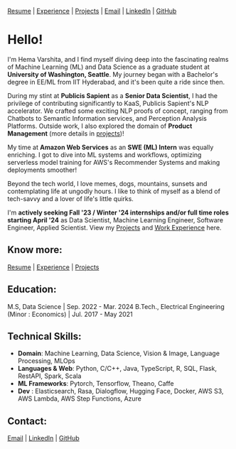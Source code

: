 [Resume](https://drive.google.com/file/d/12KRtfnoA9yQMReRObOS0FLZEHmJHqFxJ/view?usp=sharing) | [Experience](Experience.md#experience) | [Projects](projects.md#projects) | [Email](mailto:hmuppa@uw.edu) | [LinkedIn](https://www.linkedin.com/in/hema-varshita-m) | [GitHub](https://github.com/hvarshita)

# Hello!

I'm Hema Varshita, and I find myself diving deep into the fascinating realms of Machine Learning (ML) and Data Science as a graduate student at **University of Washington, Seattle**. My journey began with a Bachelor's degree in EE/ML from IIT Hyderabad, and it's been quite a ride since then. 

During my stint at **Publicis Sapient** as a **Senior Data Scientist**, I had the privilege of contributing significantly to KaaS, Publicis Sapient's NLP accelerator. We crafted some exciting NLP proofs of concept, ranging from Chatbots to Semantic Information services, and Perception Analysis Platforms. Outside work, I also explored the domain of **Product Management** (more details in [projects](projects.md#projects))! 

My time at **Amazon Web Services** as an **SWE (ML) Intern** was equally enriching. I got to dive into  ML systems and workflows, optimizing serverless model training for AWS's Recommender Systems and making deployments smoother! 

Beyond the tech world, I love memes, dogs, mountains, sunsets and contemplating life at ungodly hours. I like to think of myself as a blend of tech-savvy and a lover of life's little quirks. 

I'm **actively seeking Fall '23 / Winter '24 internships and/or full time roles starting April '24** as Data Scientist, Machine Learning Engineer, Software Engineer, Applied Scientist. View my [Projects](projects.md#projects) and [Work Experience](Experience.md#experience) here. 

## Know more:
[Resume](https://drive.google.com/file/d/12KRtfnoA9yQMReRObOS0FLZEHmJHqFxJ/view?usp=sharing) | [Experience](Experience.md#experience) | [Projects](projects.md#projects)

## Education: 
M.S, Data Science                                   | Sep. 2022 - Mar. 2024
B.Tech., Electrical Engineering (Minor : Economics) | Jul. 2017 - May 2021



## Technical Skills: 

- **Domain**: Machine Learning, Data Science, Vision & Image, Language Processing, MLOps
- **Languages & Web**: Python, C/C++, Java, TypeScript, R, SQL, Flask, RestAPI, Spark, Scala
- **ML Frameworks**: Pytorch, Tensorflow, Theano, Caffe
- **Dev** : Elasticsearch, Rasa, Dialogflow, Hugging Face, Docker, AWS S3, AWS Lambda, AWS Step Functions, Azure


## Contact:
[Email](mailto:hmuppa@uw.edu) | [LinkedIn](https://www.linkedin.com/in/hema-varshita-m) | [GitHub](https://github.com/hvarshita)



